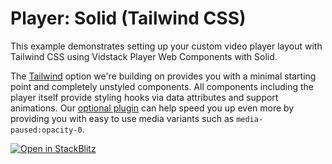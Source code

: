 # Player: Solid (Tailwind CSS)

This example demonstrates setting up your custom video player layout with Tailwind CSS using Vidstack Player
Web Components with Solid.

The [Tailwind][tailwind] option we're building on provides you with a minimal starting point and
completely unstyled components. All components including the player itself provide styling hooks
via data attributes and support animations. Our [optional plugin][tailwind-plugin] can help speed
you up even more by providing you with easy to use media variants such as `media-paused:opacity-0`.

[![Open in StackBlitz](https://developer.stackblitz.com/img/open_in_stackblitz.svg)][stackblitz-demo]

[tailwind]: https://tailwindcss.com
[tailwind-plugin]: https://vidstack.io/docs/wc/player/styling/tailwind
[stackblitz-demo]: https://stackblitz.com/fork/github/vidstack/examples/tree/main/player/solid/tailwind-css?title=Vidstack%20Player%20-%20Solid%20%28Tailwind%20CSS%29&file=src/main.ts&showSidebar=1
